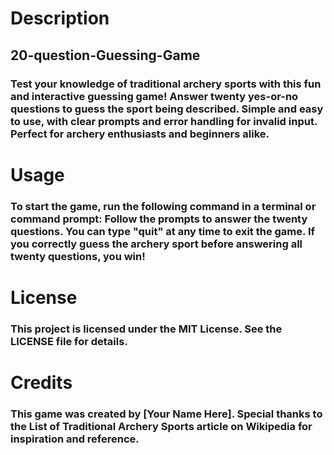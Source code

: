 # Description
## 20-question-Guessing-Game
### Test your knowledge of traditional archery sports with this fun and interactive guessing game! Answer twenty yes-or-no questions to guess the sport being described. Simple and easy to use, with clear prompts and error handling for invalid input. Perfect for archery enthusiasts and beginners alike.

# Usage
### To start the game, run the following command in a terminal or command prompt: Follow the prompts to answer the twenty questions. You can type "quit" at any time to exit the game. If you correctly guess the archery sport before answering all twenty questions, you win!

# License
### This project is licensed under the MIT License. See the LICENSE file for details.

# Credits
### This game was created by [Your Name Here]. Special thanks to the List of Traditional Archery Sports article on Wikipedia for inspiration and reference.
